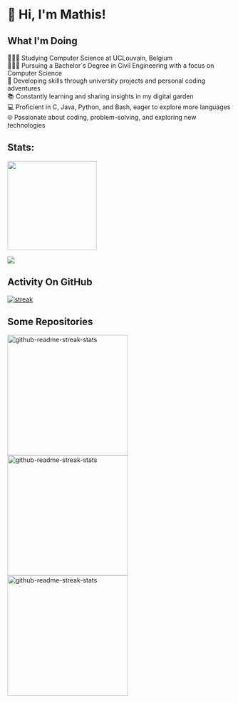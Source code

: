# 👋 Hi, I'm Mathis!

## What I'm Doing
👩🏻‍💻 Studying Computer Science at UCLouvain, Belgium<br/>
👩🏻‍🎓 Pursuing a Bachelor`s Degree in Civil Engineering with a focus on Computer Science<br/>
🚀 Developing skills through university projects and personal coding adventures<br/>
📚 Constantly learning and sharing insights in my digital garden<br/>
💻 Proficient in C, Java, Python, and Bash, eager to explore more languages<br/>
🌐 Passionate about coding, problem-solving, and exploring new technologies<br/>

## Stats:
<img height="200px" src="https://github-readme-stats.vercel.app/api?username=Mathis003&hide_border=true&show_icons=true&count_private=true&theme=gruvbox&bg_color=151515">
</p>

<img align="center" src="https://github-readme-stats-sigma-five.vercel.app/api/top-langs/?username=Mathis003&theme=dark&exclude_repo=LEPL1109,LEPL1109-Hackathons"/>

## Activity On GitHub

<a href="https://github.com/Mathis003">      
<img title="stats" alt="streak" src="https://github-readme-streak-stats.herokuapp.com/?user=Mathis003&theme=dark&hide_border=true&stroke=f53b3b"/>
</a> 
</p>

## Some Repositories
  <p align="left">
    <a href="https://github.com/Mathis003/LINFO1104-TwitOz"><img width="270" src="https://denvercoder1-github-readme-stats.vercel.app/api/pin/?username=Mathis003&repo=LINFO1104-TwitOz&theme=react&bg_color=1F222E&title_color=F8D866&hide_border=true&icon_color=F8D866&show_icons=false?v=1" alt="github-readme-streak-stats"></a>
    <a href="https://github.com/Mathis003/Chess"><img width="270" src="https://denvercoder1-github-readme-stats.vercel.app/api/pin/?username=Mathis003&repo=Chess&theme=react&bg_color=1F222E&title_color=F8D866&hide_border=true&icon_color=F8D866&show_icons=false?v=1" alt="github-readme-streak-stats"></a>
    <a href="https://github.com/Mathis003/Connect4_AI"><img width="270" src="https://denvercoder1-github-readme-stats.vercel.app/api/pin/?username=Mathis003&repo=Connect4_AI&theme=react&bg_color=1F222E&title_color=F8D866&hide_border=true&icon_color=F8D866&show_icons=false?v=1" alt="github-readme-streak-stats"></a>
  </p>